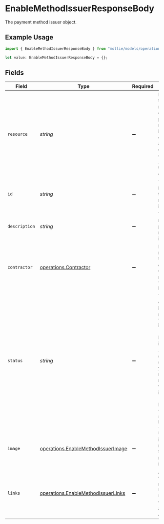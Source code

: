 # EnableMethodIssuerResponseBody

The payment method issuer object.

## Example Usage

```typescript
import { EnableMethodIssuerResponseBody } from "mollie/models/operations";

let value: EnableMethodIssuerResponseBody = {};
```

## Fields

| Field                                                                                                                                                                                                                  | Type                                                                                                                                                                                                                   | Required                                                                                                                                                                                                               | Description                                                                                                                                                                                                            |
| ---------------------------------------------------------------------------------------------------------------------------------------------------------------------------------------------------------------------- | ---------------------------------------------------------------------------------------------------------------------------------------------------------------------------------------------------------------------- | ---------------------------------------------------------------------------------------------------------------------------------------------------------------------------------------------------------------------- | ---------------------------------------------------------------------------------------------------------------------------------------------------------------------------------------------------------------------- |
| `resource`                                                                                                                                                                                                             | *string*                                                                                                                                                                                                               | :heavy_minus_sign:                                                                                                                                                                                                     | Indicates the response contains a payment method issuer object. Will always contain the string `issuer` for this endpoint.                                                                                             |
| `id`                                                                                                                                                                                                                   | *string*                                                                                                                                                                                                               | :heavy_minus_sign:                                                                                                                                                                                                     | The unique identifier of the payment method issuer.                                                                                                                                                                    |
| `description`                                                                                                                                                                                                          | *string*                                                                                                                                                                                                               | :heavy_minus_sign:                                                                                                                                                                                                     | The full name of the payment method issuer.                                                                                                                                                                            |
| `contractor`                                                                                                                                                                                                           | [operations.Contractor](../../models/operations/contractor.md)                                                                                                                                                         | :heavy_minus_sign:                                                                                                                                                                                                     | Information regarding the *contractor*. Only relevant for `voucher` issuers.                                                                                                                                           |
| `status`                                                                                                                                                                                                               | *string*                                                                                                                                                                                                               | :heavy_minus_sign:                                                                                                                                                                                                     | The status of the issuer. Only relevant for `voucher` issuers.<br/><br/>If the status is `pending-issuer`, an additional action from your side may be required with the issuer.<br/><br/>Possible values: `activated` `pending-issuer` |
| `image`                                                                                                                                                                                                                | [operations.EnableMethodIssuerImage](../../models/operations/enablemethodissuerimage.md)                                                                                                                               | :heavy_minus_sign:                                                                                                                                                                                                     | URLs of images representing the payment method issuer.                                                                                                                                                                 |
| `links`                                                                                                                                                                                                                | [operations.EnableMethodIssuerLinks](../../models/operations/enablemethodissuerlinks.md)                                                                                                                               | :heavy_minus_sign:                                                                                                                                                                                                     | An object with several relevant URLs. Every URL object will contain an `href` and a `type` field.                                                                                                                      |